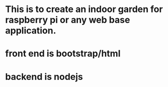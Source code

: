 # This is to create an indoor garden for raspberry pi or any web base application. 
# front end is bootstrap/html
# backend is nodejs
